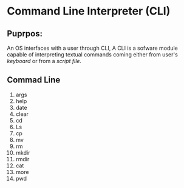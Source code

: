 # Command Line Interpreter (CLI)

## Puprpos:
An OS interfaces with a user through CLI, A CLI is a sofware module capable of interpreting textual commands coming either from user's *keyboard* or from a *script file*.

## Commad Line
1. args
2. help
3. date
4. clear 
5. cd
6. Ls
7. cp
8. mv
9. rm
10. mkdir
11. rmdir
12. cat
13. more
14. pwd
